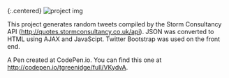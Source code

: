 

{:.centered}
![project img](https://drive.google.com/uc?id=0B_R8L0xIkYGZWGhZNmNiN2lnQXM)

This project generates random tweets compiled by the Storm Consultancy API (http://quotes.stormconsultancy.co.uk/api). JSON was converted to HTML using AJAX and JavaScipt. Twitter Bootstrap was used on the front end.

A Pen created at CodePen.io. You can find this one at http://codepen.io/tgreenidge/full/VKydvA.

